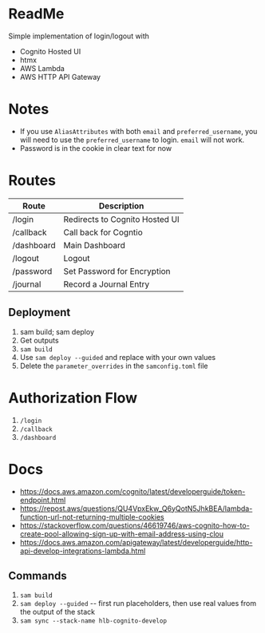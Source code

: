 # ReadMe
Simple implementation of login/logout with
- Cognito Hosted UI
- htmx
- AWS Lambda
- AWS HTTP API Gateway

# Notes
- If you use `AliasAttributes` with both `email` and `preferred_username`, you will need to use the `preferred_username` to login. `email` will not work.
- Password is in the cookie in clear text for now

# Routes
| Route      | Description                    |
| ---------- | ------------------------------ | 
| /login     | Redirects to Cognito Hosted UI |
| /callback  | Call back for Cogntio          |
| /dashboard | Main Dashboard                 |
| /logout    | Logout                         |
| /password  | Set Password for Encryption    |
| /journal   | Record a Journal Entry         |

## Deployment
1. sam build; sam deploy
2. Get outputs
3. `sam build`
4. Use `sam deploy --guided` and replace with your own values
5. Delete the `parameter_overrides` in the `samconfig.toml` file

# Authorization Flow
1. `/login`
2. `/callback`
3. `/dashboard`

# Docs
- https://docs.aws.amazon.com/cognito/latest/developerguide/token-endpoint.html
- https://repost.aws/questions/QU4VpxEkw_Q6yQotN5JhkBEA/lambda-function-url-not-returning-multiple-cookies
- https://stackoverflow.com/questions/46619746/aws-cognito-how-to-create-pool-allowing-sign-up-with-email-address-using-clou
- https://docs.aws.amazon.com/apigateway/latest/developerguide/http-api-develop-integrations-lambda.html

## Commands
1. `sam build`
2. `sam deploy --guided` -- first run placeholders, then use real values from the output of the stack
3. `sam sync --stack-name hlb-cognito-develop`
